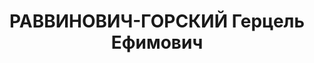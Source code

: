 ---
title: РАВВИНОВИЧ-ГОРСКИЙ Герцель Ефимович
description: "еврей\n Прож.: Аз.ССР, г.Баку.\n Арестован в 1937\n Обвинение: участник\
  \ к-р террор. (троцкистской) повстанческой организации (Чичикалов, Тихомиров, Николаев\
  \ и др.).\n Приговор: ВК ВС СССР, 11.10.1937 - ВМН\n Расстрелян 12.10.1937\n Реабилитирован\
  \ ВКВС СССР в 1955.\n Источники: Сталинский список от 03.10.1937 (Аз.ССР, Кат.1)|\
  \ Личное дело №36567, ф.6, оп.9, д.422 - в архиве отсутствует)| Определение ВКВС\
  \ СССР, 12.05.1956, 26.05.1956 (упоминание)."
---